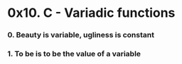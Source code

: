 # 0x10. C - Variadic functions

### 0. Beauty is variable, ugliness is constant

### 1. To be is to be the value of a variable


